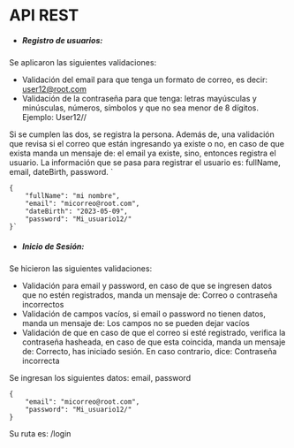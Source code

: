 # API REST
- ##### Registro de usuarios:
Se aplicaron las siguientes validaciones:
- Validación del email para que tenga un formato de correo, es decir: user12@root.com
- Validación de la contraseña para que tenga: letras mayúsculas y minúsculas, números, símbolos y que no sea menor de 8 dígitos. Ejemplo: User12//

Si se cumplen las dos, se registra la persona. Además de, una validación que revisa si el correo que están ingresando ya existe o no, en caso de que exista manda un mensaje de: el email ya existe, sino,  entonces registra el usuario.
La información que se pasa para registrar el usuario es: fullName, email, dateBirth, password.
`

    {
    	"fullName": "mi nombre",
    	"email": "micorreo@root.com",
    	"dateBirth": "2023-05-09",
    	"password": "Mi_usuario12/"
    }`


- ##### Inicio de Sesión:
Se hicieron las siguientes validaciones:
- Validación para email y password, en caso de que se ingresen datos que no estén registrados, manda un mensaje de: Correo o contraseña incorrectos 
- Validación de campos vacíos, si email o password no tienen datos, manda un mensaje de: Los campos no se pueden dejar vacíos
- Validación de que en caso de que el correo si esté registrado, verifica la contraseña hasheada, en caso de que esta coincida, manda un mensaje de: Correcto, has iniciado sesión. En caso contrario, dice: Contraseña incorrecta

Se ingresan los siguientes datos: email, password


    {
    	"email": "micorreo@root.com",
    	"password": "Mi_usuario12/"
    }

Su ruta es: /login